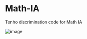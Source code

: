 # Math-IA
Tenho discrimination code for Math IA

![image](https://user-images.githubusercontent.com/76952396/111181061-eecd2880-85f0-11eb-8f65-0a795b134479.png)
